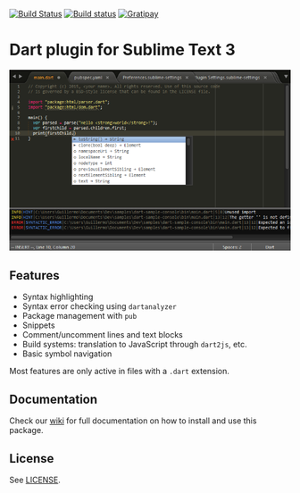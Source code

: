 [![Build Status](https://travis-ci.org/guillermooo/dart-sublime-bundle.svg?branch=master)](https://travis-ci.org/guillermooo/dart-sublime-bundle) [![Build status](https://ci.appveyor.com/api/projects/status/a54udvh1c2c2xah1/branch/master?svg=true)](https://ci.appveyor.com/project/guillermooo/dart-sublime-bundle/branch/master) [![Gratipay](http://img.shields.io/gratipay/guillermooo.svg)](https://gratipay.com/guillermooo/)

# Dart plugin for Sublime Text 3

![](repository/images/main-readme.png)


## Features

* Syntax highlighting
* Syntax error checking using `dartanalyzer`
* Package management with `pub`
* Snippets
* Comment/uncomment lines and text blocks
* Build systems: translation to JavaScript through `dart2js`, etc.
* Basic symbol navigation

Most features are only active in files with a `.dart` extension.


## Documentation

Check our [wiki][docs] for full documentation on how to install and use this
package.


## License

See [LICENSE](LICENSE).


[1]: http://news.dartlang.org/2013/02/using-dart-with-sublime-text.html
[docs]: https://github.com/dart-lang/dart-sublime-bundle/wiki
[2]: http://www.dartlang.org/editor
[3]: http://news.dartlang.org/2012/08/dart-plugin-for-eclipse-is-ready-for.html
[4]: http://plugins.intellij.net/plugin/?id=6351
